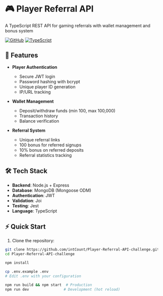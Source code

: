 # 🎮 Player Referral API

A TypeScript REST API for gaming referrals with wallet management and bonus system

[![GitHub](https://img.shields.io/badge/Repo-GitHub-green)](https://github.com/intCount/Player-Referral-API-challenge.git)
[![TypeScript](https://img.shields.io/badge/TypeScript-4.9.5-blue)](https://www.typescriptlang.org/)

## 🌟 Features

- **Player Authentication**
  - Secure JWT login
  - Password hashing with bcrypt
  - Unique player ID generation
  - IP/URL tracking

- **Wallet Management**
  - Deposit/withdraw funds (min 100, max 100,000)
  - Transaction history
  - Balance verification

- **Referral System**
  - Unique referral links
  - 100 bonus for referred signups
  - 10% bonus on referred deposits
  - Referral statistics tracking

## 🛠 Tech Stack

- **Backend**: Node.js + Express
- **Database**: MongoDB (Mongoose ODM)
- **Authentication**: JWT
- **Validation**: Joi
- **Testing**: Jest
- **Language**: TypeScript

## ⚡ Quick Start

1. Clone the repository:
```bash
git clone https://github.com/intCount/Player-Referral-API-challenge.git
cd Player-Referral-API-challenge

npm install

cp .env.example .env
# Edit .env with your configuration

npm run build && npm start  # Production
npm run dev                # Development (hot reload)